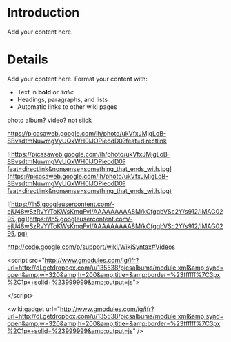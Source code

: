 # Introduction #

Add your content here.


# Details #

Add your content here.  Format your content with:
  * Text in **bold** or _italic_
  * Headings, paragraphs, and lists
  * Automatic links to other wiki pages


photo album?  video?  not slick

https://picasaweb.google.com/lh/photo/ukVfxJMjgLoB-8BvsdtmNuwmgVyUQxWH0lJOPieodD0?feat=directlink

![https://picasaweb.google.com/lh/photo/ukVfxJMjgLoB-8BvsdtmNuwmgVyUQxWH0lJOPieodD0?feat=directlink&nonsense=something_that_ends_with.jpg](https://picasaweb.google.com/lh/photo/ukVfxJMjgLoB-8BvsdtmNuwmgVyUQxWH0lJOPieodD0?feat=directlink&nonsense=something_that_ends_with.jpg)

![https://lh5.googleusercontent.com/-ejU48wSzRvY/ToKWsKmqFvI/AAAAAAAAA8M/kCfgqbVSc2Y/s912/IMAG0295.jpg](https://lh5.googleusercontent.com/-ejU48wSzRvY/ToKWsKmqFvI/AAAAAAAAA8M/kCfgqbVSc2Y/s912/IMAG0295.jpg)

http://code.google.com/p/support/wiki/WikiSyntax#Videos



&lt;script src="http://www.gmodules.com/ig/ifr?url=http://dl.getdropbox.com/u/135538/picsalbums/module.xml&amp;synd=open&amp;w=320&amp;h=200&amp;title=&amp;border=%23ffffff%7C3px%2C1px+solid+%23999999&amp;output=js"&gt;



&lt;/script&gt;




&lt;wiki:gadget url="http://www.gmodules.com/ig/ifr?url=http://dl.getdropbox.com/u/135538/picsalbums/module.xml&amp;synd=open&amp;w=320&amp;h=200&amp;title=&amp;border=%23ffffff%7C3px%2C1px+solid+%23999999&amp;output=js" /&gt;